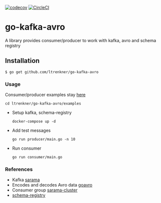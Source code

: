 [![codecov](https://codecov.io/gh/ltrenkner/go-kafka-avro/branch/master/graph/badge.svg)](https://codecov.io/gh/ltrenkner/go-kafka-avro) [![CircleCI](https://circleci.com/gh/ltrenkner/go-kafka-avro.svg?style=svg)](https://circleci.com/gh/ltrenkner/go-kafka-avro)

# go-kafka-avro

A library provides consumer/producer to work with kafka, avro and schema registry

## Installation

```
$ go get github.com/ltrenkner/go-kafka-avro
```

### Usage
Consumer/producer examples stay [here](./examples)

```
cd ltrenkner/go-kafka-avro/examples
```

* Setup kafka, schema-registry
    ```
    docker-compose up -d
    ```
    
* Add test messages
    ```
    go run producer/main.go -n 10
    ```
    
* Run consumer
    ```
    go run consumer/main.go
    ```
    
### References

* Kafka [sarama](https://github.com/Shopify/sarama)
* Encodes and decodes Avro data [goavro](https://github.com/linkedin/goavro)
* Consumer group [sarama-cluster](https://github.com/bsm/sarama-cluster)
* [schema-registry](https://github.com/confluentinc/schema-registry)
